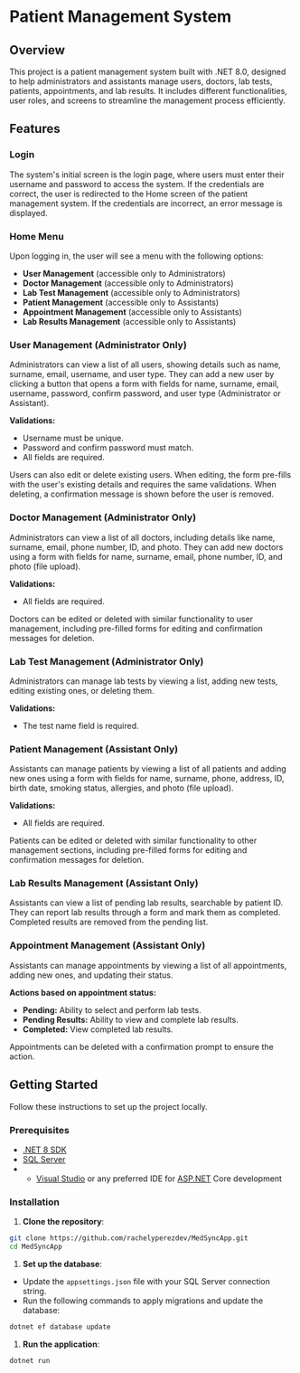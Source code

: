# Patient Management System

## Overview

This project is a patient management system built with .NET 8.0, designed to help administrators and assistants manage users, doctors, lab tests, patients, appointments, and lab results. It includes different functionalities, user roles, and screens to streamline the management process efficiently.

## Features

### Login

The system's initial screen is the login page, where users must enter their username and password to access the system. If the credentials are correct, the user is redirected to the Home screen of the patient management system. If the credentials are incorrect, an error message is displayed.

### Home Menu

Upon logging in, the user will see a menu with the following options:

- **User Management** (accessible only to Administrators)
- **Doctor Management** (accessible only to Administrators)
- **Lab Test Management** (accessible only to Administrators)
- **Patient Management** (accessible only to Assistants)
- **Appointment Management** (accessible only to Assistants)
- **Lab Results Management** (accessible only to Assistants)

### User Management (Administrator Only)

Administrators can view a list of all users, showing details such as name, surname, email, username, and user type. They can add a new user by clicking a button that opens a form with fields for name, surname, email, username, password, confirm password, and user type (Administrator or Assistant).

**Validations:**

- Username must be unique.
- Password and confirm password must match.
- All fields are required.

Users can also edit or delete existing users. When editing, the form pre-fills with the user's existing details and requires the same validations. When deleting, a confirmation message is shown before the user is removed.

### Doctor Management (Administrator Only)

Administrators can view a list of all doctors, including details like name, surname, email, phone number, ID, and photo. They can add new doctors using a form with fields for name, surname, email, phone number, ID, and photo (file upload).

**Validations:**

- All fields are required.

Doctors can be edited or deleted with similar functionality to user management, including pre-filled forms for editing and confirmation messages for deletion.

### Lab Test Management (Administrator Only)

Administrators can manage lab tests by viewing a list, adding new tests, editing existing ones, or deleting them.

**Validations:**

- The test name field is required.

### Patient Management (Assistant Only)

Assistants can manage patients by viewing a list of all patients and adding new ones using a form with fields for name, surname, phone, address, ID, birth date, smoking status, allergies, and photo (file upload).

**Validations:**

- All fields are required.

Patients can be edited or deleted with similar functionality to other management sections, including pre-filled forms for editing and confirmation messages for deletion.

### Lab Results Management (Assistant Only)

Assistants can view a list of pending lab results, searchable by patient ID. They can report lab results through a form and mark them as completed. Completed results are removed from the pending list.

### Appointment Management (Assistant Only)

Assistants can manage appointments by viewing a list of all appointments, adding new ones, and updating their status.

**Actions based on appointment status:**

- **Pending:** Ability to select and perform lab tests.
- **Pending Results:** Ability to view and complete lab results.
- **Completed:** View completed lab results.

Appointments can be deleted with a confirmation prompt to ensure the action.

## Getting Started

Follow these instructions to set up the project locally.

### Prerequisites

- [.NET 8 SDK](https://dotnet.microsoft.com/download/dotnet/8.0)
- [SQL Server](https://www.microsoft.com/en-us/sql-server/sql-server-downloads)
- * [Visual Studio](https://visualstudio.microsoft.com/) or any preferred IDE for [ASP.NET](http://asp.net/) Core development

### Installation

1. **Clone the repository**:

```bash
git clone https://github.com/rachelyperezdev/MedSyncApp.git
cd MedSyncApp
```

1. **Set up the database**:
- Update the `appsettings.json` file with your SQL Server connection string.
- Run the following commands to apply migrations and update the database:

```bash
dotnet ef database update
```

1. **Run the application**:

```bash
dotnet run
```
